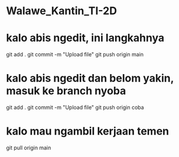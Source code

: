 # Walawe_Kantin_TI-2D

# kalo abis ngedit, ini langkahnya

git add .
git commit -m "Upload file"
git push origin main

# kalo abis ngedit dan belom yakin, masuk ke branch nyoba

git add .
git commit -m "Upload file"
git push origin coba

# kalo mau ngambil kerjaan temen

git pull origin main
